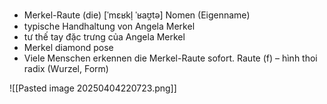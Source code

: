 
- Merkel-Raute (die)	[ˈmɛʁkl̩ ˈʁaʊ̯tə]	Nomen (Eigenname)	
- typische Handhaltung von Angela Merkel	
- tư thế tay đặc trưng của Angela Merkel	
- Merkel diamond pose	
- Viele Menschen erkennen die Merkel-Raute sofort.	Raute (f) – hình thoi	radix (Wurzel, Form)

![[Pasted image 20250404220723.png]]